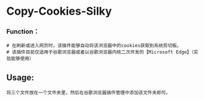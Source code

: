 # Copy-Cookies-Silky

### Function：

```
# 在刷新或进入网页时，该插件能够自动将该浏览器中的cookies获取到系统剪切板。
# 该插件目前仅适用于谷歌浏览器或者以谷歌浏览器内核二次开发的【Microsoft Edge】（实验能够使用）
```

## Usage:

```
将三个文件放在一个文件夹里，然后在谷歌浏览器插件管理中添加该文件夹即可。
```

